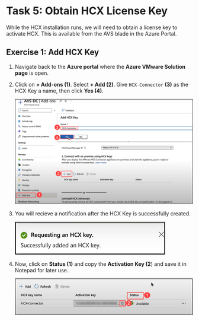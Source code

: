 # Task 5: Obtain HCX License Key

While the HCX installation runs, we will need to obtain a license key to activate HCX. This is available from the AVS blade in the Azure Portal.

## Exercise 1: Add HCX Key 
1. Navigate back to the **Azure portal** where the **Azure VMware Solution page** is open.

2. Click on **+ Add-ons (1)**. Select **+ Add (2)**. Give `HCX-Connector` **(3)** as the HCX Key a name, then click **Yes (4)**.
 
     ![](./Images/Mod2Task5Pic1.png)
    
3. You will recieve a notification after the HCX Key is successfully created.
 
     ![](./Images/Mod2Task5Pic2.png)
   
4. Now, click on **Status (1)** and copy the **Activation Key (2**) and save it in Notepad for later use.

     ![](./Images/Mod2Task5Pic3.1.png)
